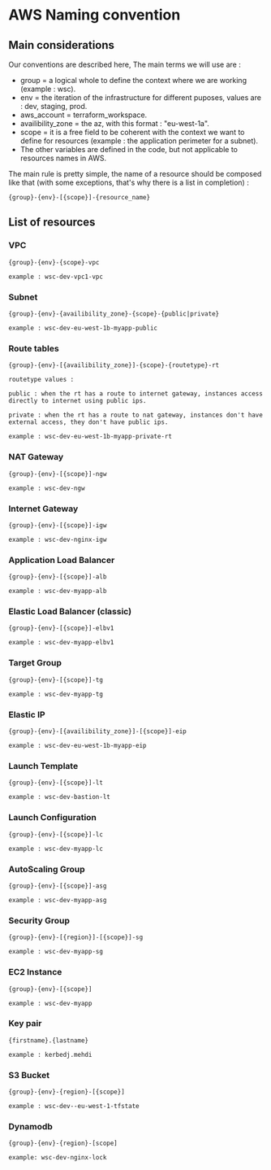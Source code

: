 # AWS Naming convention

## Main considerations

Our conventions are described here, The main terms we will use are :

- group = a logical whole to define the context where we are working (example : wsc).
- env = the iteration of the infrastructure for different puposes, values are : dev, staging, prod.
- aws_account = terraform_workspace.
- availibility_zone = the az, with this format : "eu-west-1a".
- scope = it is a free field to be coherent with the context we want to define for resources (example : the application perimeter for a subnet).
- The other variables are defined in the code, but not applicable to resources names in AWS.

The main rule is pretty simple, the name of a resource should be
composed like that (with some exceptions, that's why there is a list in completion) :

    {group}-{env}-[{scope}]-{resource_name}

## List of resources

### VPC

    {group}-{env}-{scope}-vpc

    example : wsc-dev-vpc1-vpc

### Subnet

    {group}-{env}-{availibility_zone}-{scope}-{public|private}

    example : wsc-dev-eu-west-1b-myapp-public

### Route tables

    {group}-{env}-[{availibility_zone}]-{scope}-{routetype}-rt

    routetype values :

    public : when the rt has a route to internet gateway, instances access directly to internet using public ips.

    private : when the rt has a route to nat gateway, instances don't have external access, they don't have public ips.

    example : wsc-dev-eu-west-1b-myapp-private-rt

### NAT Gateway

    {group}-{env}-[{scope}]-ngw

    example : wsc-dev-ngw

### Internet Gateway

    {group}-{env}-[{scope}]-igw

    example : wsc-dev-nginx-igw

### Application Load Balancer

    {group}-{env}-[{scope}]-alb

    example : wsc-dev-myapp-alb

### Elastic Load Balancer (classic)

    {group}-{env}-[{scope}]-elbv1

    example : wsc-dev-myapp-elbv1

### Target Group

    {group}-{env}-[{scope}]-tg

    example : wsc-dev-myapp-tg

### Elastic IP

    {group}-{env}-[{availibility_zone}]-[{scope}]-eip

    example : wsc-dev-eu-west-1b-myapp-eip

### Launch Template

    {group}-{env}-[{scope}]-lt

    example : wsc-dev-bastion-lt

### Launch Configuration

    {group}-{env}-[{scope}]-lc

    example : wsc-dev-myapp-lc

### AutoScaling Group

    {group}-{env}-[{scope}]-asg

    example : wsc-dev-myapp-asg

### Security Group

    {group}-{env}-[{region}]-[{scope}]-sg

    example : wsc-dev-myapp-sg

### EC2 Instance

    {group}-{env}-[{scope}]

    example : wsc-dev-myapp

### Key pair

    {firstname}.{lastname}

    example : kerbedj.mehdi

### S3 Bucket

    {group}-{env}-{region}-[{scope}]

    example : wsc-dev--eu-west-1-tfstate

### Dynamodb

    {group}-{env}-{region}-[scope]

    example: wsc-dev-nginx-lock

